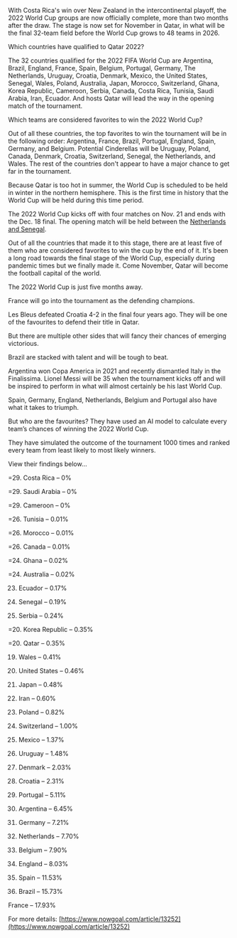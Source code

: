 With Costa Rica's win over New Zealand in the intercontinental playoff, the 2022 World Cup groups are now officially complete, more than two months after the draw. The stage is now set for November in Qatar, in what will be the final 32-team field before the World Cup grows to 48 teams in 2026.

 Which countries have qualified to Qatar 2022?

The 32 countries qualified for the 2022 FIFA World Cup are Argentina, Brazil, England, France, Spain, Belgium, Portugal, Germany, The Netherlands, Uruguay, Croatia, Denmark, Mexico, the United States, Senegal, Wales, Poland, Australia, Japan, Morocco, Switzerland, Ghana, Korea Republic, Cameroon, Serbia, Canada, Costa Rica, Tunisia, Saudi Arabia, Iran, Ecuador. And hosts Qatar will lead the way in the opening match of the tournament.

Which teams are considered favorites to win the 2022 World Cup?

Out of all these countries, the top favorites to win the tournament will be in the following order: Argentina, France, Brazil, Portugal, England, Spain, Germany, and Belgium. Potential Cinderellas will be Uruguay, Poland, Canada, Denmark, Croatia, Switzerland, Senegal, the Netherlands, and Wales. The rest of the countries don't appear to have a major chance to get far in the tournament.

Because Qatar is too hot in summer, the World Cup is scheduled to be held in winter in the northern hemisphere. This is the first time in history that the World Cup will be held during this time period.

The 2022 World Cup kicks off with four matches on Nov. 21 and ends with the Dec. 18 final. The opening match will be held between the [Netherlands and Senegal](https://www.nowgoal.com/football/match/2185073/analysis).

Out of all the countries that made it to this stage, there are at least five of them who are considered favorites to win the cup by the end of it. It's been a long road towards the final stage of the World Cup, especially during pandemic times but we finally made it. Come November, Qatar will become the football capital of the world.

The 2022 World Cup is just five months away.

France will go into the tournament as the defending champions.

Les Bleus defeated Croatia 4-2 in the final four years ago. They will be one of the favourites to defend their title in Qatar.

But there are multiple other sides that will fancy their chances of emerging victorious.

Brazil are stacked with talent and will be tough to beat.

Argentina won Copa America in 2021 and recently dismantled Italy in the Finalissima. Lionel Messi will be 35 when the tournament kicks off and will be inspired to perform in what will almost certainly be his last World Cup.

Spain, Germany, England, Netherlands, Belgium and Portugal also have what it takes to triumph.

But who are the favourites? They have used an AI model to calculate every team’s chances of winning the 2022 World Cup.

They have simulated the outcome of the tournament 1000 times and ranked every team from least likely to most likely winners.

View their findings below…

=29. Costa Rica – 0%

=29. Saudi Arabia – 0%

=29. Cameroon – 0%

=26. Tunisia – 0.01%

=26. Morocco – 0.01%

=26. Canada – 0.01%

=24. Ghana – 0.02%

=24. Australia – 0.02%

23. Ecuador – 0.17%

22. Senegal – 0.19%

21. Serbia – 0.24%

=20. Korea Republic – 0.35%

=20. Qatar – 0.35%

19. Wales – 0.41%

18. United States – 0.46%

17. Japan – 0.48%

16. Iran – 0.60%

15. Poland – 0.82%

14. Switzerland – 1.00%

13. Mexico – 1.37%

12. Uruguay – 1.48%

11. Denmark – 2.03%

10. Croatia – 2.31%

9. Portugal – 5.11%

8. Argentina – 6.45%

7. Germany – 7.21%

6. Netherlands – 7.70%

5. Belgium – 7.90%

4. England – 8.03%

3. Spain – 11.53%

2. Brazil – 15.73%

France – 17.93%

For more details: [https://www.nowgoal.com/article/13252](https://www.nowgoal.com/article/13252)